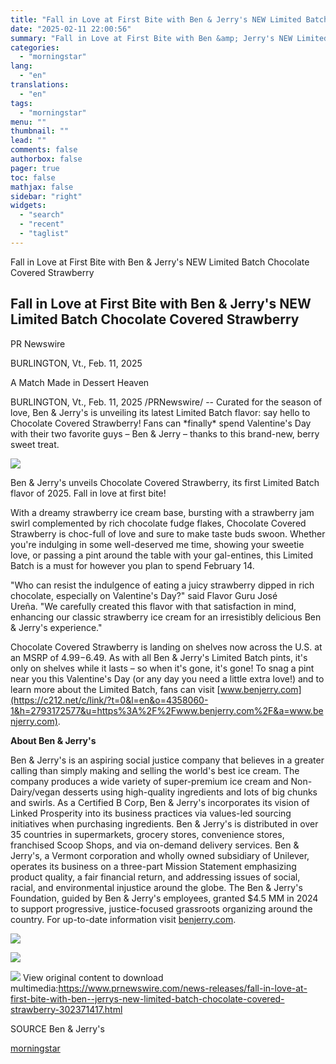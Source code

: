 ```yaml
---
title: "Fall in Love at First Bite with Ben & Jerry's NEW Limited Batch Chocolate Covered Strawberry"
date: "2025-02-11 22:00:56"
summary: "Fall in Love at First Bite with Ben &amp; Jerry's NEW Limited Batch Chocolate Covered Strawberry Fall in Love at First Bite with Ben &amp; Jerry's NEW Limited Batch Chocolate Covered Strawberry PR Newswire BURLINGTON, Vt., Feb. 11, 2025 A Match Made in Dessert Heaven BURLINGTON, Vt., Feb. 11, 2025..."
categories:
  - "morningstar"
lang:
  - "en"
translations:
  - "en"
tags:
  - "morningstar"
menu: ""
thumbnail: ""
lead: ""
comments: false
authorbox: false
pager: true
toc: false
mathjax: false
sidebar: "right"
widgets:
  - "search"
  - "recent"
  - "taglist"
---
```


Fall in Love at First Bite with Ben & Jerry's NEW Limited Batch Chocolate Covered Strawberry

Fall in Love at First Bite with Ben & Jerry's NEW Limited Batch Chocolate Covered Strawberry
--------------------------------------------------------------------------------------------

PR Newswire

BURLINGTON, Vt., Feb. 11, 2025


A Match Made in Dessert Heaven

BURLINGTON, Vt., Feb. 11, 2025 /PRNewswire/ -- Curated for the season of love, Ben & Jerry's is unveiling its latest Limited Batch flavor: say hello to Chocolate Covered Strawberry! Fans can \*finally\* spend Valentine's Day with their two favorite guys – Ben & Jerry – thanks to this brand-new, berry sweet treat.

[![](https://mma.prnewswire.com/media/2615464/Ben__Jerry_s___unveils_Chocolate_Covered_Strawberry.jpg)](https://mma.prnewswire.com/media/2615464/Ben__Jerry_s___unveils_Chocolate_Covered_Strawberry.html)


Ben & Jerry's unveils Chocolate Covered Strawberry, its first Limited Batch flavor of 2025. Fall in love at first bite!

With a dreamy strawberry ice cream base, bursting with a strawberry jam swirl complemented by rich chocolate fudge flakes, Chocolate Covered Strawberry is choc-full of love and sure to make taste buds swoon. Whether you're indulging in some well-deserved me time, showing your sweetie love, or passing a pint around the table with your gal-entines, this Limited Batch is a must for however you plan to spend February 14.

"Who can resist the indulgence of eating a juicy strawberry dipped in rich chocolate, especially on Valentine's Day?" said Flavor Guru José Ureña. "We carefully created this flavor with that satisfaction in mind, enhancing our classic strawberry ice cream for an irresistibly delicious Ben & Jerry's experience."

Chocolate Covered Strawberry is landing on shelves now across the U.S. at an MSRP of $4.99-$6.49. As with all Ben & Jerry's Limited Batch pints, it's only on shelves while it lasts – so when it's gone, it's gone! To snag a pint near you this Valentine's Day (or any day you need a little extra love!) and to learn more about the Limited Batch, fans can visit [www.benjerry.com](https://c212.net/c/link/?t=0&l=en&o=4358060-1&h=2793172577&u=https%3A%2F%2Fwww.benjerry.com%2F&a=www.benjerry.com).

**About Ben & Jerry's**

Ben & Jerry's is an aspiring social justice company that believes in a greater calling than simply making and selling the world's best ice cream. The company produces a wide variety of super-premium ice cream and Non-Dairy/vegan desserts using high-quality ingredients and lots of big chunks and swirls. As a Certified B Corp, Ben & Jerry's incorporates its vision of Linked Prosperity into its business practices via values-led sourcing initiatives when purchasing ingredients. Ben & Jerry's is distributed in over 35 countries in supermarkets, grocery stores, convenience stores, franchised Scoop Shops, and via on-demand delivery services. Ben & Jerry's, a Vermont corporation and wholly owned subsidiary of Unilever, operates its business on a three-part Mission Statement emphasizing product quality, a fair financial return, and addressing issues of social, racial, and environmental injustice around the globe. The Ben & Jerry's Foundation, guided by Ben & Jerry's employees, granted $4.5 MM in 2024 to support progressive, justice-focused grassroots organizing around the country. For up-to-date information visit [benjerry.com](https://c212.net/c/link/?t=0&l=en&o=4358060-1&h=4040517393&u=http%3A%2F%2Fbenjerry.com%2F&a=benjerry.com).

[![](https://mma.prnewswire.com/media/2615465/Ben__Jerry_s__unveils_Chocolate_Covered_Strawberry_its_first_Limited_Batch_flavor_of_2025.jpg)](https://mma.prnewswire.com/media/2615465/Ben__Jerry_s__unveils_Chocolate_Covered_Strawberry_its_first_Limited_Batch_flavor_of_2025.html)

[![](https://mma.prnewswire.com/media/320902/Ben_Jerrys_Logo.jpg)](https://mma.prnewswire.com/media/320902/Ben_Jerrys_Logo.html)

 ![](https://c212.net/c/img/favicon.png?sn=NE14532&sd=2025-02-11) View original content to download multimedia:<https://www.prnewswire.com/news-releases/fall-in-love-at-first-bite-with-ben--jerrys-new-limited-batch-chocolate-covered-strawberry-302371417.html>

SOURCE Ben & Jerry's

[morningstar](https://www.morningstar.com/news/pr-newswire/20250211ne14532/fall-in-love-at-first-bite-with-ben-jerrys-new-limited-batch-chocolate-covered-strawberry)
